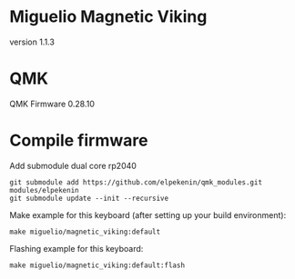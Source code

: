 # Miguelio Magnetic Viking
version 1.1.3

# QMK
QMK Firmware 0.28.10

# Compile firmware

Add submodule dual core rp2040

    git submodule add https://github.com/elpekenin/qmk_modules.git modules/elpekenin
    git submodule update --init --recursive

Make example for this keyboard (after setting up your build environment):

    make miguelio/magnetic_viking:default

Flashing example for this keyboard:

    make miguelio/magnetic_viking:default:flash